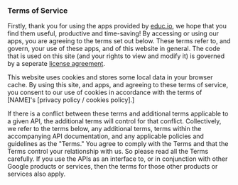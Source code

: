### Terms of Service

Firstly, thank you for using the apps provided by [educ.io](https://educ.io), we hope that you find them useful, productive and time-saving! By accessing or using our apps, you are agreeing to the terms set out below. These terms refer to, and govern, your use of these apps, and of this website in general. The code that is used on this site (and your rights to view and modify it) is governed by a seperate [license agreement](/license/).

This website uses cookies and stores some local data in your browser cache. By using this site, and apps, and agreeing to these terms of service, you consent to our use of cookies in accordance with the terms of [NAME]'s [privacy policy / cookies policy].]

 If there is a conflict between these terms and additional terms applicable to a given API, the additional terms will control for that conflict. Collectively, we refer to the terms below, any additional terms, terms within the accompanying API documentation, and any applicable policies and guidelines as the "Terms." You agree to comply with the Terms and that the Terms control your relationship with us. So please read all the Terms carefully. If you use the APIs as an interface to, or in conjunction with other Google products or services, then the terms for those other products or services also apply.